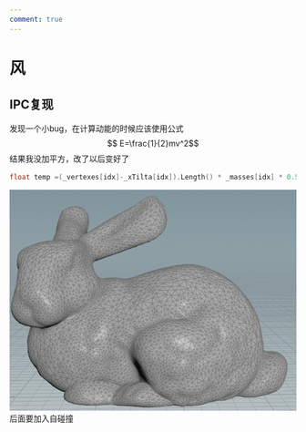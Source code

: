 ```yaml
---
comment: true
---
```

# 风
## IPC复现

发现一个小bug，在计算动能的时候应该使用公式
$$ E=\frac{1}{2}mv^2$$
结果我没加平方，改了以后变好了
```c++
float temp =(_vertexes[idx]-_xTilta[idx]).Length() * _masses[idx] * 0.5f;
```
![](../../图片/4.21bunny.png)
后面要加入自碰撞
